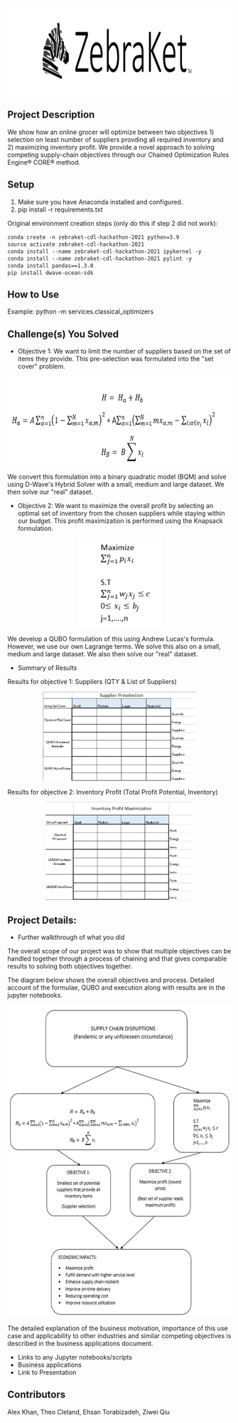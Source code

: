<p align="center">
  <img  height="200" src="./resources/ZebraKet%20Banner.png">
</p>

## Project Description 
We show how an online grocer will optimize between two objectives 1) selection on least number of suppliers provding all required inventory and 2) maximizing inventory profit. We provide a novel approach to solving competing supply-chain objectives through our Chained Optimization Rules Engine&reg; CORE&reg; method.

## Setup
1. Make sure you have Anaconda installed and configured.
2. pip install -r requirements.txt
    
Original environment creation steps (only do this if step 2 did not work): 
```
conda create -n zebraket-cdl-hackathon-2021 python=3.9
source activate zebraket-cdl-hackathon-2021
conda install --name zebraket-cdl-hackathon-2021 ipykernel -y
conda install --name zebraket-cdl-hackathon-2021 pylint -y
conda install pandas==1.3.0
pip install dwave-ocean-sdk
```

## How to Use
Example:
python -m  services.classical_optimizers

## Challenge(s) You Solved

- Objective 1: We want to limit the number of suppliers based on the set of items they provide. This pre-selection was formulated into the "set cover" problem.

<p align="center">
  <img  height="200" src="./resources/equation1.png">
</p>

We convert this formulation into a binary quadratic model (BQM) and solve using D-Wave's Hybrid Solver with a small, medium and large dataset.  We then solve our "real" dataset.

- Objective 2: We want to maximize the overall profit by selecting an optimal set of inventory from the chosen suppliers while staying within our budget. This profit maximization is performed using the Knapsack formulation.

<p align="center">
  <img  height="200" src="./resources/equation2.png">
</p>

We develop a QUBO formulation of this using Andrew Lucas's formula.  However, we use our own Lagrange terms. We solve this also on a small, medium and large dataset.  We also then solve our "real" dataset.


- Summary of Results

Results for objective 1: Suppliers (QTY & List of Suppliers)

<p align="center">
  <img  height="200" src="./resources/datatable1.png">
</p>


Results for objective 2: Inventory Profit (Total Profit Potential, Inventory)

<p align="center">
  <img  height="220" src="./resources/datatable2.png">
</p>

## Project Details: 
  - Further walkthrough of what you did 

  The overall scope of our project was to show that multiple objectives can be handled together through a process of chaining and that gives comparable results to solving both objectives together.

  The diagram below shows the overall objectives and process. Detailed account of the formulae, QUBO and execution along with results are in the jupyter notebooks.  
  
<p align="center">
  <img  height="700" src="./resources/equation3.png">
</p>

The detailed explanation of the business motivation, importance of this use case and applicability to other industries and similar competing objectives is described in the business applications document.


  - Links to any Jupyter notebooks/scripts
  - Business applications
  - Link to Presentation

## Contributors 
Alex Khan, Theo Cleland, Ehsan Torabizadeh, Ziwei Qiu
